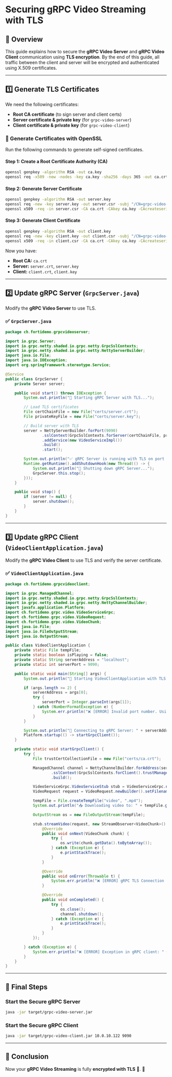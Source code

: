 # Securing gRPC Video Streaming with TLS

## **🔐 Overview**
This guide explains how to secure the **gRPC Video Server** and **gRPC Video Client** communication using **TLS encryption**. By the end of this guide, all traffic between the client and server will be encrypted and authenticated using X.509 certificates.

---

## **1️⃣ Generate TLS Certificates**
We need the following certificates:
- **Root CA certificate** (to sign server and client certs)
- **Server certificate & private key** (for `grpc-video-server`)
- **Client certificate & private key** (for `grpc-video-client`)

### **🔧 Generate Certificates with OpenSSL**
Run the following commands to generate self-signed certificates.

#### **Step 1: Create a Root Certificate Authority (CA)**
```sh
openssl genpkey -algorithm RSA -out ca.key
openssl req -x509 -new -nodes -key ca.key -sha256 -days 365 -out ca.crt -subj "/CN=My gRPC CA"
```

#### **Step 2: Generate Server Certificate**
```sh
openssl genpkey -algorithm RSA -out server.key
openssl req -new -key server.key -out server.csr -subj "/CN=grpc-video-server"
openssl x509 -req -in server.csr -CA ca.crt -CAkey ca.key -CAcreateserial -out server.crt -days 365 -sha256
```

#### **Step 3: Generate Client Certificate**
```sh
openssl genpkey -algorithm RSA -out client.key
openssl req -new -key client.key -out client.csr -subj "/CN=grpc-video-client"
openssl x509 -req -in client.csr -CA ca.crt -CAkey ca.key -CAcreateserial -out client.crt -days 365 -sha256
```

Now you have:
- **Root CA:** `ca.crt`
- **Server:** `server.crt`, `server.key`
- **Client:** `client.crt`, `client.key`

---

## **2️⃣ Update gRPC Server (`GrpcServer.java`)**
Modify the **gRPC Video Server** to use TLS.

### **✅ `GrpcServer.java`**
```java
package ch.fortidemo.grpcvideoserver;

import io.grpc.Server;
import io.grpc.netty.shaded.io.grpc.netty.GrpcSslContexts;
import io.grpc.netty.shaded.io.grpc.netty.NettyServerBuilder;
import java.io.File;
import java.io.IOException;
import org.springframework.stereotype.Service;

@Service
public class GrpcServer {
    private Server server;

    public void start() throws IOException {
        System.out.println("🔐 Starting gRPC Server with TLS...");

        // Load TLS certificates
        File certChainFile = new File("certs/server.crt");
        File privateKeyFile = new File("certs/server.key");

        // Build server with TLS
        server = NettyServerBuilder.forPort(9090)
                .sslContext(GrpcSslContexts.forServer(certChainFile, privateKeyFile).build())
                .addService(new VideoServiceImpl())
                .build()
                .start();

        System.out.println("✅ gRPC Server is running with TLS on port 9090...");
        Runtime.getRuntime().addShutdownHook(new Thread(() -> {
            System.out.println("🔻 Shutting down gRPC Server...");
            GrpcServer.this.stop();
        }));
    }

    public void stop() {
        if (server != null) {
            server.shutdown();
        }
    }
}
```

---

## **3️⃣ Update gRPC Client (`VideoClientApplication.java`)**
Modify the **gRPC Video Client** to use TLS and verify the server certificate.

### **✅ `VideoClientApplication.java`**
```java
package ch.fortidemo.grpcvideoclient;

import io.grpc.ManagedChannel;
import io.grpc.netty.shaded.io.grpc.netty.GrpcSslContexts;
import io.grpc.netty.shaded.io.grpc.netty.NettyChannelBuilder;
import javafx.application.Platform;
import ch.fortidemo.grpc.video.VideoServiceGrpc;
import ch.fortidemo.grpc.video.VideoRequest;
import ch.fortidemo.grpc.video.VideoChunk;
import java.io.File;
import java.io.FileOutputStream;
import java.io.OutputStream;

public class VideoClientApplication {
    private static File tempFile;
    private static boolean isPlaying = false;
    private static String serverAddress = "localhost";
    private static int serverPort = 9090;

    public static void main(String[] args) {
        System.out.println("🚀 Starting VideoClientApplication with TLS...");

        if (args.length >= 2) {
            serverAddress = args[0];
            try {
                serverPort = Integer.parseInt(args[1]);
            } catch (NumberFormatException e) {
                System.err.println("❌ [ERROR] Invalid port number. Using default: " + serverPort);
            }
        }

        System.out.println("📡 Connecting to gRPC Server: " + serverAddress + ":" + serverPort);
        Platform.startup(() -> startGrpcClient());
    }

    private static void startGrpcClient() {
        try {
            File trustCertCollectionFile = new File("certs/ca.crt");

            ManagedChannel channel = NettyChannelBuilder.forAddress(serverAddress, serverPort)
                    .sslContext(GrpcSslContexts.forClient().trustManager(trustCertCollectionFile).build())
                    .build();

            VideoServiceGrpc.VideoServiceStub stub = VideoServiceGrpc.newStub(channel);
            VideoRequest request = VideoRequest.newBuilder().setFilename("video.mp4").build();

            tempFile = File.createTempFile("video", ".mp4");
            System.out.println("📥 Downloading video to: " + tempFile.getAbsolutePath());

            OutputStream os = new FileOutputStream(tempFile);

            stub.streamVideo(request, new StreamObserver<VideoChunk>() {
                @Override
                public void onNext(VideoChunk chunk) {
                    try {
                        os.write(chunk.getData().toByteArray());
                    } catch (Exception e) {
                        e.printStackTrace();
                    }
                }

                @Override
                public void onError(Throwable t) {
                    System.err.println("❌ [ERROR] gRPC TLS Connection Error: " + t.getMessage());
                }

                @Override
                public void onCompleted() {
                    try {
                        os.close();
                        channel.shutdown();
                    } catch (Exception e) {
                        e.printStackTrace();
                    }
                }
            });

        } catch (Exception e) {
            System.err.println("❌ [ERROR] Exception in gRPC client: " + e.getMessage());
        }
    }
}
```

---

## **🎯 Final Steps**
### **Start the Secure gRPC Server**
```sh
java -jar target/grpc-video-server.jar
```

### **Start the Secure gRPC Client**
```sh
java -jar target/grpc-video-client.jar 10.0.10.122 9090
```

---

## **🚀 Conclusion**
Now your **gRPC Video Streaming** is fully **encrypted with TLS** 🔐. 🎉


